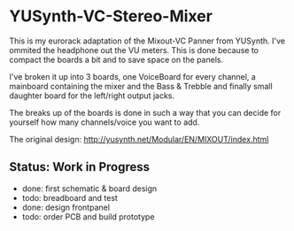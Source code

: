# YUSynth-VC-Stereo-Mixer

This is my eurorack adaptation of the Mixout-VC Panner from YUSynth. I've ommited
the headphone out the VU meters. This is done because to compact the boards a bit
and to save space on the panels.

I've broken it up into 3 boards, one VoiceBoard for every channel, a mainboard 
containing the mixer and the Bass & Trebble and finally small daughter board for the
left/right output jacks.

The breaks up of the boards is done in such a way that you can decide for yourself
how many channels/voice you want to add.

The original design:
http://yusynth.net/Modular/EN/MIXOUT/index.html

## Status: Work in Progress

- done: first schematic & board design
- todo: breadboard and test
- done: design frontpanel
- todo: order PCB and build prototype